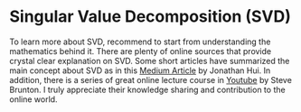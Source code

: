 # Singular Value Decomposition (SVD)

To learn more about SVD, recommend to start from understanding the mathematics behind it. There are plenty of online sources that provide crystal clear explanation on SVD. Some short articles have summarized the main concept about SVD as in this <a href="https://jonathan-hui.medium.com/machine-learning-singular-value-decomposition-svd-principal-component-analysis-pca-1d45e885e491">Medium Article</a> by Jonathan Hui. In addition, there is a series of great online lecture course in <a href="https://youtu.be/nbBvuuNVfco">Youtube</a> by Steve Brunton. I truly appreciate their knowledge sharing and contribution to the online world.




